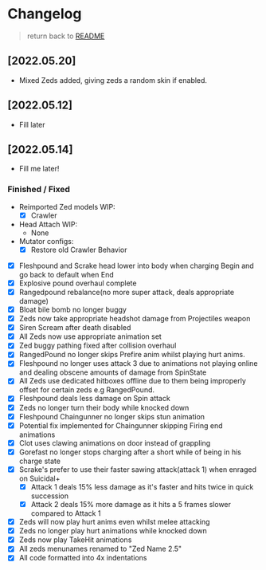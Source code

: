 # Changelog

> return back to [README](../README.md#documentation)

## [2022.05.20]

- Mixed Zeds added, giving zeds a random skin if enabled.

## [2022.05.12]

- Fill later

## [2022.05.14]

- Fill me later!

### Finished / Fixed
- Reimported Zed models WIP:
    - [X] Crawler
- Head Attach WIP:
    - None
- Mutator configs:
    - [X] Restore old Crawler Behavior
- [X] Fleshpound and Scrake head lower into body when charging Begin and go back to default when End
- [X] Explosive pound overhaul complete
- [X] Rangedpound rebalance(no more super attack, deals appropriate damage)
- [X] Bloat bile bomb no longer buggy
- [X] Zeds now take appropriate headshot damage from Projectiles weapon
- [X] Siren Scream after death disabled
- [X] All Zeds now use appropriate animation set
- [X] Zed buggy pathing fixed after collision overhaul
- [x] RangedPound no longer skips Prefire anim whilst playing hurt anims.
- [x] Fleshpound no longer uses attack 3 due to animations not playing online and dealing obscene amounts of damage from SpinState
- [x] All Zeds use dedicated hitboxes offline due to them being improperly offset for certain zeds e.g RangedPound.
- [x] Fleshpound deals less damage on Spin attack
- [x] Zeds no longer turn their body while knocked down
- [x] Fleshpound Chaingunner no longer skips stun animation
- [x] Potential fix implemented for Chaingunner skipping Firing end animations
- [x] Clot uses clawing animations on door instead of grappling
- [x] Gorefast no longer stops charging after a short while of being in his charge state
- [x] Scrake's prefer to use their faster sawing attack(attack 1) when enraged on Suicidal+
    - [x] Attack 1 deals 15% less damage as it's faster and hits twice in quick succession
    - [x] Attack 2 deals 15% more damage as it hits a 5 frames slower compared to Attack 1
- [x] Zeds will now play hurt anims even whilst melee attacking
- [x] Zeds no longer play hurt animations while knocked down
- [x] Zeds now play TakeHit animations
- [x] All zeds menunames renamed to "Zed Name 2.5"
- [x] All code formatted into 4x indentations